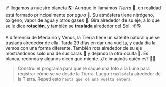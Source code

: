 <gs-attire attire-url="https://raw.githubusercontent.com/MumukiProject/mumuki-guia-gobstones-practica-integradora-primaria-ii/master/assets/attires/config_1551198090837.json"></gs-attire>

<gs-toolbox toolbox-url="https://raw.githubusercontent.com/MumukiProject/mumuki-guia-gobstones-practica-integradora-primaria-ii/master/assets/toolbox_1552416002661.xml"></gs-toolbox>


¡Y llegamos a nuestro planeta :earth_americas:! Aunque lo llamamos _Tierra_ :seedling:, en realidad está formado principalmente por _agua_ :ocean:. Su atmósfera tiene nitrógeno, oxígeno, vapor de agua y otros gases :dash:. Gira alrededor de su eje, a lo que se le dice **rotación**, y también se **traslada** alrededor del Sol. :sunny::earth_americas:

A diferencia de Mercurio y Venus, la Tierra tiene un satélite natural que se traslada alrededor de ella. Tarda 29 días en dar una vuelta, y cada día la vemos con una forma diferente. También rota alrededor de su eje mostrándonos solo una de sus caras :full_moon_with_face: y dejando la otra oculta :new_moon_with_face:. Es blanca, redonda y algunos dicen que miente. ¿Te imaginás quién es? :ok_woman:

>  Construí el programa para que le saque una foto a la Luna para registrar cómo se ve desde la Tierra. Luego `trasladala` alrededor de la Tierra. Repetí esto `hasta que dé una vuelta entera`. 